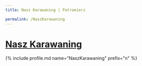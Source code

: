 ```yaml
---
title: Nasz Karawaning | Patromierz

permalink: /NaszKarawaning
---
```


# [Nasz Karawaning](https://patronite.pl/NaszKarawaning)

{% include profile.md name="NaszKarawaning" prefix="n" %}
